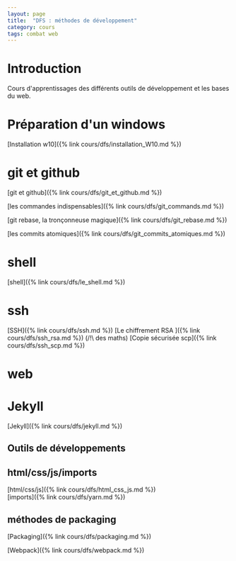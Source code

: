 ```yaml
---
layout: page
title:  "DFS : méthodes de développement"
category: cours
tags: combat web
---
```


# Introduction

Cours d'apprentissages des différents outils de développement et les bases du web.

# Préparation d'un windows

  [Installation w10]({% link cours/dfs/installation_W10.md %})

# git et github

  [git et github]({% link cours/dfs/git_et_github.md %})

  [les commandes indispensables]({% link cours/dfs/git_commands.md %})

  [git rebase, la tronçonneuse magique]({% link cours/dfs/git_rebase.md %})

  [les commits atomiques]({% link cours/dfs/git_commits_atomiques.md %})

# shell

  [shell]({% link cours/dfs/le_shell.md %})

# ssh 
  [SSH]({% link cours/dfs/ssh.md %}) 
  [Le chiffrement RSA ]({% link cours/dfs/ssh_rsa.md %}) (/!\ des maths)
  [Copie sécurisée scp]({% link cours/dfs/ssh_scp.md %}) 

# web

# Jekyll

  [Jekyll]({% link cours/dfs/jekyll.md %}) 

## Outils de développements

## html/css/js/imports
   [html/css/js]({% link cours/dfs/html_css_js.md %})\
   [imports]({% link cours/dfs/yarn.md %})
## méthodes de packaging

  [Packaging]({% link cours/dfs/packaging.md %})

  [Webpack]({% link cours/dfs/webpack.md %})

